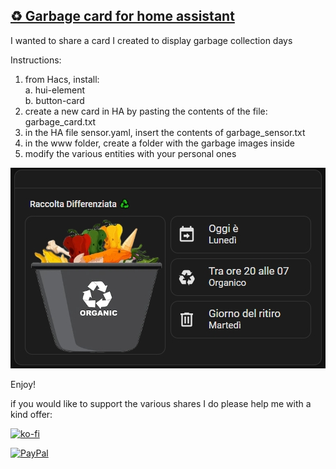 <h2><span style="text-decoration: underline;"><strong>♻️ Garbage card for home assistant</strong></span></h2>
<p>I wanted to share a card I created to display garbage collection days</p>
<p dir="auto">Instructions:</p>
<ol dir="auto">
<li>from Hacs, install:<br />a. hui-element<br />b. button-card</li>
<li>create a new card in HA by pasting the contents of the file: garbage_card.txt</li>
<li>in the HA file sensor.yaml, insert the contents of garbage_sensor.txt</li>
<li>in the www folder, create a folder with the garbage images inside</li>
<li>modify the various entities with your personal ones</li>
</ol>
<p><img src="https://github.com/Simonz82/ha_garbage/blob/abcdf88e75fdcbdbbc795a421bd31429b692d6e4/example/example1.jpg" alt="" /></p>
<p>Enjoy!</p>

if you would like to support the various shares I do please help me with a kind offer:

[![ko-fi](https://ko-fi.com/img/githubbutton_sm.svg)](https://ko-fi.com/C0C713VTGJ)

[![PayPal](https://github.com/Simonz82/desktop-tutorial/blob/main/paypal.svg)](https://www.paypal.com/paypalme/simongmail)
